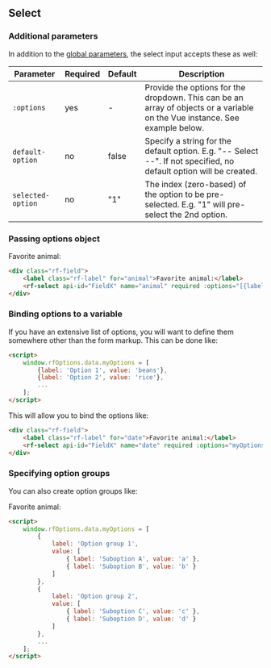 ## Select

### Additional parameters

In addition to the [global parameters](#global-parameters), the select input accepts these as well:

Parameter    | Required | Default | Description
------------ | -------- | ------- | -----------
`:options` | yes | - | Provide the options for the dropdown. This can be an array of objects or a variable on the Vue instance. See example below.
`default-option` | no | false | Specify a string for the default option. E.g. "-- Select --". If not specified, no default option will be created.
`selected-option` | no | "1" | The index (zero-based) of the option to be pre-selected. E.g. "1" will pre-select the 2nd option.

### Passing options object

<form class="rf-form live" id="rfSelect1">
    <div class="rf-field">
        <label class="rf-label" for="animal">Favorite animal:</label>
        <rf-select api-id="FieldX" name="animal" required :options="[{label: 'Fish', value: 'fish'}, {label: 'Goat', value: 'goat'}]" :selected-option="1"></rf-select>
    </div>
</form>

```html
<div class="rf-field">
    <label class="rf-label" for="animal">Favorite animal:</label>
    <rf-select api-id="FieldX" name="animal" required :options="[{label: 'Fish', value: 'fish'}, {label: 'Goat', value: 'goat'}]" default-option="-- Choose One --" :selected-option="1"></rf-select>
</div>
```

### Binding options to a variable

If you have an extensive list of options, you will want to define them somewhere other than the form markup. This can be done like:

```html
<script>
    window.rfOptions.data.myOptions = [
        {label: 'Option 1', value: 'beans'},
        {label: 'Option 2', value: 'rice'},
        ...
    ];
</script>
```

This will allow you to bind the options like:

```html
<div class="rf-field">
    <label class="rf-label" for="date">Favorite animal:</label>
    <rf-select api-id="FieldX" name="date" required :options="myOptions"></rf-select>
</div>
```

### Specifying option groups

You can also create option groups like:

<form class="rf-form live" id="rfSelect2">
    <div class="rf-field">
        <label class="rf-label" for="animal">Favorite animal:</label>
        <rf-select api-id="FieldX" name="animal" required :options="[{label: 'Option group 1', value: ['Suboption A','Suboption B']}, {label: 'Option group 2', value: ['Suboption C', 'Suboption D']}]" :selected-option="1"></rf-select>
    </div>
</form>

```html
<script>
    window.rfOptions.data.myOptions = [
        {   
            label: 'Option group 1',
            value: [
                { label: 'Suboption A', value: 'a' },
                { label: 'Suboption B', value: 'b' }
            ]
        },
        {   
            label: 'Option group 2',
            value: [
                { label: 'Suboption C', value: 'c' },
                { label: 'Suboption D', value: 'd' }
            ]
        },
        ...
    ];
</script>
```
